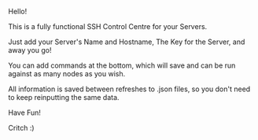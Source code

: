 Hello!

This is a fully functional SSH Control Centre for your Servers.

Just add your Server's Name and Hostname, The Key for the Server, and away you go!

You can add commands at the bottom, which will save and can be run against as many nodes as you wish.

All information is saved between refreshes to .json files, so you don't need to keep reinputting the same data.

Have Fun!

Critch :)
